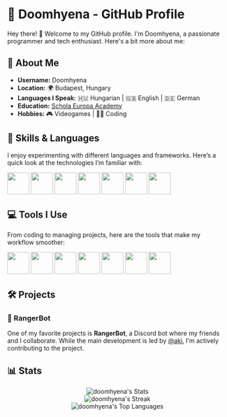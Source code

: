 # 👾 Doomhyena - GitHub Profile 

Hey there! 👋 Welcome to my GitHub profile. I'm Doomhyena, a passionate programmer and tech enthusiast. Here's a bit more about me:

## 👤 About Me

- **Username:** Doomhyena
- **Location:** 🌍 Budapest, Hungary
- **Languages I Speak:** 🇭🇺 Hungarian | 🇬🇧 English | 🇩🇪 German
- **Education:** [Schola Europa Academy](https://scholaeu.hu)
- **Hobbies:** 🎮 Videogames | 👨‍💻 Coding

## 🚀 Skills & Languages

I enjoy experimenting with different languages and frameworks. Here’s a quick look at the technologies I’m familiar with:

<p>
  <img src="https://cdn.jsdelivr.net/gh/devicons/devicon@latest/icons/csharp/csharp-original.svg" width="50" height="50"/>
  <img src="https://cdn.jsdelivr.net/gh/devicons/devicon@latest/icons/css3/css3-original.svg" width="50" height="50"/>
  <img src="https://cdn.jsdelivr.net/gh/devicons/devicon@latest/icons/html5/html5-original.svg" width="50" height="50"/>
  <img src="https://cdn.jsdelivr.net/gh/devicons/devicon@latest/icons/java/java-original-wordmark.svg" width="50" height="50"/>
  <img src="https://cdn.jsdelivr.net/gh/devicons/devicon@latest/icons/javascript/javascript-original.svg" width="50" height="50"/>
  <img src="https://cdn.jsdelivr.net/gh/devicons/devicon@latest/icons/php/php-original.svg" width="50" height="50"/>
  <img src="https://cdn.jsdelivr.net/gh/devicons/devicon@latest/icons/python/python-original-wordmark.svg" width="50" height="50"/>
</p>

## 💻 Tools I Use

From coding to managing projects, here are the tools that make my workflow smoother:

<p>
  <img src="https://cdn.jsdelivr.net/gh/devicons/devicon@latest/icons/archlinux/archlinux-original-wordmark.svg" width="50" height="50"/>
  <img src="https://cdn.jsdelivr.net/gh/devicons/devicon@latest/icons/discordjs/discordjs-original.svg" width="50" height="50"/>
  <img src="https://cdn.jsdelivr.net/gh/devicons/devicon@latest/icons/git/git-original-wordmark.svg" width="50" height="50"/>
  <img src="https://cdn.jsdelivr.net/gh/devicons/devicon@latest/icons/github/github-original-wordmark.svg" width="50" height="50"/>
  <img src="https://cdn.jsdelivr.net/gh/devicons/devicon@latest/icons/githubcodespaces/githubcodespaces-original.svg" width="50" height="50"/>
  <img src="https://cdn.jsdelivr.net/gh/devicons/devicon@latest/icons/mysql/mysql-original-wordmark.svg" width="50" height="50"/>
  <img src="https://cdn.jsdelivr.net/gh/devicons/devicon@latest/icons/vscode/vscode-original.svg" width="50" height="50"/>
</p>

## 🛠️ Projects 

### 🦾 RangerBot

One of my favorite projects is **RangerBot**, a Discord bot where my friends and I collaborate. While the main development is led by [@aki](https://github.com/aggiczy), I'm actively contributing to the project.

## 📊 Stats

<div align="center">
  <img src="https://github-readme-stats.vercel.app/api?username=doomhyena&theme=vue-dark&show_icons=true&hide_border=true&count_private=true" alt="doomhyena's Stats" />
</div>

<div align="center">
  <img src="https://github-readme-streak-stats.herokuapp.com/?user=doomhyena&theme=vue-dark&hide_border=true" alt="doomhyena's Streak" />
</div>

<div align="center">
  <img src="https://github-readme-stats.vercel.app/api/top-langs/?username=doomhyena&theme=vue-dark&show_icons=true&hide_border=true&layout=compact" alt="doomhyena's Top Languages" />
</div>
